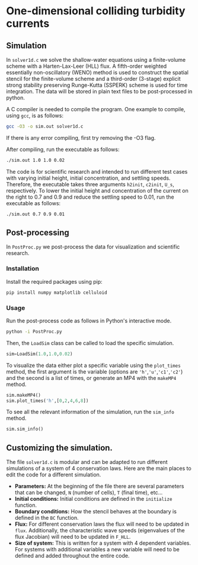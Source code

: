 # One-dimensional colliding turbidity currents

## Simulation
In `solver1d.c` we solve the shallow-water equations using a finite-volume scheme with a Harten-Lax-Leer (HLL) flux. A fifth-order weighted essentially non-oscillatory (WENO) method is used to construct the spatial stencil for the finite-volume scheme and a third-order (3-stage) explicit strong stability preserving Runge-Kutta (SSPERK) scheme is used for time integration. The data will be stored in plain text files to be post-processed in python.

A C compiler is needed to compile the program. One example to compile, using `gcc`, is as follows:
```bash
gcc -O3 -o sim.out solver1d.c
```
If there is any error compiling, first try removing the -O3 flag. 

After compiling, run the executable as follows: 
```bash
./sim.out 1.0 1.0 0.02
```

The code is for scientific research and intended to run different test cases with varying initial height, initial concentration, and settling speeds. Therefore, the executable takes three arguments `h2init`, `c2init`, `U_s`, respectively. To lower the initial height and concentration of the current on the right to 0.7 and 0.9 and reduce the settling speed to 0.01, run the executable as follows: 
```bash
./sim.out 0.7 0.9 0.01
```

## Post-processing
In `PostProc.py` we post-process the data for visualization and scientific research.

### Installation
Install the required packages using pip:

```bash
pip install numpy matplotlib celluloid 
```

### Usage

Run the post-process code as follows in Python's interactive mode. 
```bash
python -i PostProc.py
```

Then, the `LoadSim` class can be called to load the specific simulation. 
```python
sim=LoadSim(1.0,1.0,0.02)
```
To visualize the data either plot a specific variable using the `plot_times` method, the first argument is the variable (options are `'h'`,`'u'`,`'c1'`,`'c2'`) and the second is a list of times, or generate an MP4 with the `makeMP4` method. 
```python
sim.makeMP4()
sim.plot_times('h',[0,2,4,6,8])
```

To see all the relevant information of the simulation, run the `sim_info` method. 
```python
sim.sim_info()
```
## Customizing the simulation.

The file `solver1d.c` is modular and can be adapted to run different simulations of a system of 4 conservation laws. Here are the main places to edit the code for a different simulation.  
- **Parameters:** At the beginning of the file there are several parameters that can be changed, `N` (number of cells), `T` (final time), etc...
- **Initial conditions:** Initial conditions are defined in the `initialize` function.
- **Boundary conditions:** How the stencil behaves at the boundary is defined in the `BC` function. 
- **Flux:** For different conservation laws the flux will need to be updated in `flux`. Additionally, the characteristic wave speeds (eigenvalues of the flux Jacobian) will need to be updated in `F_HLL`.
- **Size of system:** This is written for a system with 4 dependent variables. For systems with additional variables a new variable will need to be defined and added throughout the entire code. 

